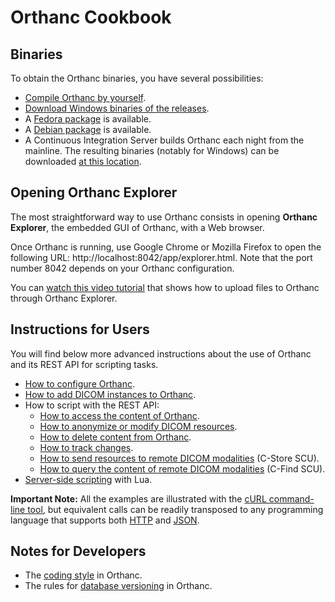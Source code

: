 # Orthanc Cookbook #

## Binaries ##
To obtain the Orthanc binaries, you have several possibilities:
  * [Compile Orthanc by yourself](http://orthanc.googlecode.com/hg/INSTALL).
  * [Download Windows binaries of the releases](https://github.com/jodogne/Orthanc/).
  * A [Fedora package](https://apps.fedoraproject.org/packages/orthanc) is available.
  * A [Debian package](http://packages.debian.org/en/sid/orthanc) is available.
  * A Continuous Integration Server builds Orthanc each night from the mainline. The resulting binaries (notably for Windows) can be downloaded [at this location](http://www.montefiore.ulg.ac.be/~jodogne/Orthanc/NightlyBuilds.php).

## Opening Orthanc Explorer ##
The most straightforward way to use Orthanc consists in opening **Orthanc Explorer**, the embedded GUI of Orthanc, with a Web browser.

Once Orthanc is running, use Google Chrome or Mozilla Firefox to open the following URL: http://localhost:8042/app/explorer.html. Note that the port number 8042 depends on your Orthanc configuration.

You can [watch this video tutorial](https://www.youtube.com/watch?v=4dOcXGMlcFo&hd=1) that shows how to upload files to Orthanc through Orthanc Explorer.

## Instructions for Users ##
You will find below more advanced instructions about the use of Orthanc and its REST API for scripting tasks.

  * [How to configure Orthanc](OrthancConfiguration.md).
  * [How to add DICOM instances to Orthanc](StoringInstances.md).
  * How to script with the REST API:
    * [How to access the content of Orthanc](RestContent.md).
    * [How to anonymize or modify DICOM resources](Anonymization.md).
    * [How to delete content from Orthanc](RestDelete.md).
    * [How to track changes](RestChanges.md).
    * [How to send resources to remote DICOM modalities](RestStoreScu.md) (C-Store SCU).
    * [How to query the content of remote DICOM modalities](RestDicomFind.md) (C-Find SCU).
  * [Server-side scripting](ServerSideScripting.md) with Lua.

**Important Note:** All the examples are illustrated with the [cURL command-line tool](http://en.wikipedia.org/wiki/CURL), but equivalent calls can be readily transposed to any programming language that supports both [HTTP](http://en.wikipedia.org/wiki/Http) and [JSON](http://en.wikipedia.org/wiki/Json).

## Notes for Developers ##

  * The [coding style](CodingStyle.md) in Orthanc.
  * The rules for [database versioning](DatabaseVersioning.md) in Orthanc.